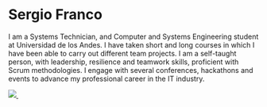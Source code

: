 # Sergio Franco

I am a Systems Technician, and Computer and Systems Engineering student at Universidad de los Andes. I have taken short and long courses in which I have been able to carry out different team projects. I am a self-taught person, with leadership, resilience and teamwork skills, proficient with Scrum methodologies. I engage with several conferences, hackathons and events to advance my professional career in the IT industry.

<p align="left">
  <a href="https://www.linkedin.com/in/sergi0-franc0/">
    <img src="https://img.shields.io/badge/LinkedIn-%230077B5.svg?logo=linkedin&logoColor=white" />
  </a>
  <a href="mailto:sergiofranco11evidencias@gmail.com">
    <img src"https://img.shields.io/badge/Gmail-red?logo=gmail&logoColor=white"/>
  </a>
</p>
